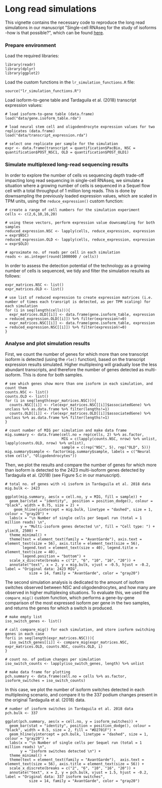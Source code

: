 # Long read simulations

This vignette contains the necessary code to reproduce the long read simulations in our manuscript "Single-cell RNAseq for the
study of isoforms -how is that possible?", which can be found [here](https://doi.org/10.1186/s13059-018-1496-z).

### Prepare environment

Load the required libraries:

```
library(readr)
library(dplyr)
library(ggplot2)
```

Load the custom functions in the `lr_simulation_functions.R` file:

`source("lr_simulation_functions.R")`

Load isoform-to-gene table and Tardaguila et al. (2018) transcript expression values:

```
# load isoform-to-gene table (data.frame)
load("data/gene.isoform_table.rda") 

# load neural stem cell and oligodendrocyte expression values for two replicates (data.frame)
load("data/transcript_expression.rda") 

# select one replicate per sample for the simulation
expr <- data.frame(transcript = quantification$PacBio, NSC = quantification$POST_NSC1, OLD = quantification$POST_OLD1) 
```

### Simulate multiplexed long-read sequencing results

In order to explore the number of cells vs sequencing depth trade-off impacting long read sequencing in single-cell RNAseq, we simulate a situation where a growing number of cells is sequenced in a Sequel flow cell with a total throughput of 1 million long reads. This is done by downsampling the previously loaded expression values, which are scaled in TPM units, using the `reduce_expression()` custom function:

```
# create a range of cell numbers for the simulation experiment
cells <- c(2,6,10,16,20)

# using these vectors, perform expression value downsampling for both samples
reduced_expression.NSC <- lapply(cells, reduce_expression, expression = expr$NSC) 
reduced_expression.OLD <- lapply(cells, reduce_expression, expression = expr$OLD) 

# aproximate no. of reads per cell in each simulation
reads <- as.integer(round(1000000 / cells)) 
```

In order to assess the detection potential of the technology as a growing number of cells is sequenced, we tidy and filter the simulation results as follows:

``` 
expr_matrices.NSC <- list()
expr_matrices.OLD <- list()

# use list of reduced expression to create expression matrices (i.e. number of times each transript is detected, as per TPM scaling) for each simulation
for (i in seq(length(cells))){
  expr_matrices.OLD[[i]] <- data.frame(gene.isoform_table, expression = reduced_expression.OLD[[i]]) %>% filter(expression!=0)
  expr_matrices.NSC[[i]] <- data.frame(gene.isoform_table, expression = reduced_expression.NSC[[i]]) %>% filter(expression!=0)
}
```

### Analyse and plot simulation results

First, we count the number of genes for which more than one transcript isoform is detected (using the `rle()` function), based on the transcript expression results simulated. Higher multiplexing will gradually lose the less abundant transcripts, and therefore the number of genes detected as multi-isoform. This is done for both samples.

```
# see which genes show more than one isoform in each simulation, and count them
counts.NSC <- list()
counts.OLD <- list()
for (i in seq(length(expr_matrices.NSC))){
  counts.NSC[[i]] <- rle(expr_matrices.NSC[[i]]$associatedGene) %>% unclass %>% as.data.frame %>% filter(lengths!=1)
  counts.OLD[[i]] <- rle(expr_matrices.OLD[[i]]$associatedGene) %>% unclass %>% as.data.frame %>% filter(lengths!=1)
}

# count number of MIG per simulation and make data frame
mig.summary <- data.frame(cell.no = rep(cells, 2) %>% as.factor, 
                          MIG = c(lapply(counts.NSC, nrow) %>% unlist, lapply(counts.OLD, nrow) %>% unlist),
                          sample = c(rep("NSC", 5), rep("OLD", 5)))
mig.summary$sample <- factor(mig.summary$sample, labels = c("Neural stem cells", "Oligodendrocytes"))
```

Then, we plot the results and compare the number of genes for which more than isoform is detected to the 2423 multi-isoform genes detected by Tardaguila et al. (2018) (see Figure 5.c in our manuscript).

```
# total no. of genes with >1 isoform in Tardaguila et al. 2018 data
mig.bulk <- 2423 

ggplot(mig.summary, aes(x = cell.no, y = MIG, fill = sample)) +
  geom_bar(stat = "identity",  position = position_dodge(), colour = "black", width = 0.75, size = 2) +
    geom_hline(yintercept = mig.bulk, linetype = "dashed", size = 1, colour = "gray20") + 
  labs(x = "\n Number of single cells per Sequel run (total = 1 million reads) \n", 
       y = "Multi-isoform genes detected \n", fill = "Cell type: ") + ylim(0, 2500) +
  theme_minimal() +
  theme(text = element_text(family = "AvantGarde"), axis.text = element_text(size = 56), axis.title = element_text(size = 56), 
        legend.text = element_text(size = 40), legend.title = element_text(size = 40),
        legend.position = "bottom") +
  scale_x_discrete(breaks = c("2", "6", "10", "16", "20")) +
  annotate("text", x = 2, y = mig.bulk, vjust = -0.5, hjust = -0.2, label = "Original data: 2423 MIG", 
           size = 14, family = "AvantGarde", color = "gray20")
```

The second simulation analysis is dedicated to the amount of isoform switches observed between NSC and oligodendrocytes, and how many are observed in higher multiplexing situations. To evaluate this, we used the `compare_mig()` custom function, which performs a gene-by-gene comparison of the most expressed isoform per gene in the two samples, and returns the genes for which a switch is produced. 

```
# make empty list
iso_switch_genes <- list() 

# call compare_mig() for each simulation, and store isoform switching genes in each case
for(i in seq(length(expr_matrices.NSC))){
  iso_switch_genes[[i]] <- compare_mig(expr_matrices.NSC, expr_matrices.OLD, counts.NSC, counts.OLD, i)
}

# count no. of podium changes per simulation
iso_switch_counts <- lapply(iso_switch_genes, length) %>% unlist

# make data frame for plotting
pch.summary <- data.frame(cell.no = cells %>% as.factor, isoform_switches = iso_switch_counts)
```

In this case, we plot the number of isoform switches detected in each multiplexing scenario, and compare it to the 337 podium changes present in the original Tardaguila et al. (2018) data.

```
# number of isoform switches in Tardaguila et al. 2018 data
pch.bulk <- 337  

ggplot(pch.summary, aes(x = cell.no, y = isoform_switches)) + 
  geom_bar(stat = "identity", position = position_dodge(), colour = "black", width = 0.5, size = 2, fill = "#D2701F") +
  geom_hline(yintercept = pch.bulk, linetype = "dashed", size = 1, colour = "gray20") + 
  labs(x = "\n Number of single cells per Sequel run (total = 1 million reads) \n", 
       y = "Isoform switches detected \n") +
  theme_minimal() +
  theme(text = element_text(family = "AvantGarde"),  axis.text = element_text(size = 56), axis.title = element_text(size = 56)) +
  scale_x_discrete(breaks = c("2", "6", "10", "16", "20")) +
  annotate("text", x = 2, y = pch.bulk, vjust = 1.5, hjust = -0.2, label = "Original data: 337 isoform switches", 
           size = 14, family = "AvantGarde", color = "gray20")
```


